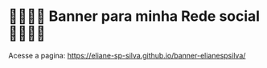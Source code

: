 # 👩‍💻👩‍💻 Banner para minha Rede social 👩‍💻👩‍💻

Acesse a pagina:
<https://eliane-sp-silva.github.io/banner-elianespsilva/>
